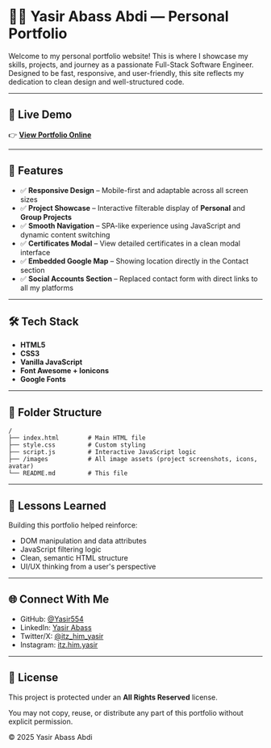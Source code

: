
# 🧑‍💻 Yasir Abass Abdi — Personal Portfolio

Welcome to my personal portfolio website! This is where I showcase my skills, projects, and journey as a passionate Full-Stack Software Engineer. Designed to be fast, responsive, and user-friendly, this site reflects my dedication to clean design and well-structured code.

---

## 🚀 Live Demo

👉 **[View Portfolio Online](#)**

---

## 📂 Features

- ✅ **Responsive Design** – Mobile-first and adaptable across all screen sizes  
- ✅ **Project Showcase** – Interactive filterable display of **Personal** and **Group Projects**  
- ✅ **Smooth Navigation** – SPA-like experience using JavaScript and dynamic content switching  
- ✅ **Certificates Modal** – View detailed certificates in a clean modal interface  
- ✅ **Embedded Google Map** – Showing location directly in the Contact section  
- ✅ **Social Accounts Section** – Replaced contact form with direct links to all my platforms  

---

## 🛠️ Tech Stack

- **HTML5**
- **CSS3**
- **Vanilla JavaScript**
- **Font Awesome + Ionicons**
- **Google Fonts**

---

## 📁 Folder Structure

```
/
├── index.html        # Main HTML file
├── style.css         # Custom styling
├── script.js         # Interactive JavaScript logic
├── /images           # All image assets (project screenshots, icons, avatar)
└── README.md         # This file
```

---

## 🧠 Lessons Learned

Building this portfolio helped reinforce:
- DOM manipulation and data attributes
- JavaScript filtering logic
- Clean, semantic HTML structure
- UI/UX thinking from a user's perspective

---

## 🌐 Connect With Me

- GitHub: [@Yasir554](https://github.com/Yasir554)
- LinkedIn: [Yasir Abass](https://www.linkedin.com/in/yasir-abass-608537352/)
- Twitter/X: [@itz_him_yasir](https://x.com/itz_him_yasir)
- Instagram: [itz.him.yasir](https://www.instagram.com/itz.him.yasir/)

---

## 📌 License

This project is protected under an **All Rights Reserved** license.

You may not copy, reuse, or distribute any part of this portfolio without explicit permission.

© 2025 Yasir Abass Abdi
